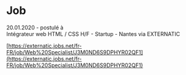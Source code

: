 # Job

20.01.2020 - postulé à  
Intégrateur web HTML / CSS H/F - Startup - Nantes via EXTERNATIC

[https://externatic.jobs.net/fr-FR/job/Web%20Specialist/J3M0ND6S9DPHYR02QF1](https://externatic.jobs.net/fr-FR/job/Web%20Specialist/J3M0ND6S9DPHYR02QF1)



